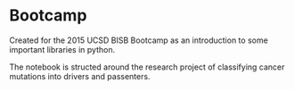 # Bootcamp

Created for the 2015 UCSD BISB Bootcamp as an introduction to some important libraries in python. 

The notebook is structed around the research project of classifying cancer mutations into drivers and passenters.
